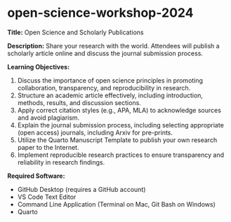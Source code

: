 # open-science-workshop-2024

**Title:** Open Science and Scholarly Publications

**Description:** Share your research with the world. Attendees will publish a scholarly article online and discuss the journal submission process.

**Learning Objectives:**
1. Discuss the importance of open science principles in promoting collaboration, transparency, and reproducibility in research.
2. Structure an academic article effectively, including introduction, methods, results, and discussion sections.
3. Apply correct citation styles (e.g., APA, MLA) to acknowledge sources and avoid plagiarism.
4. Explain the journal submission process, including selecting appropriate (open access) journals, including Arxiv for pre-prints.
5. Utilize the Quarto Manuscript Template to publish your own research paper to the Internet.
6. Implement reproducible research practices to ensure transparency and reliability in research findings.

**Required Software:**
+ GitHub Desktop (requires a GitHub account)
+ VS Code Text Editor
+ Command Line Application (Terminal on Mac, Git Bash on Windows)
+ Quarto

